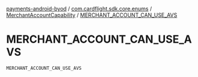 [payments-android-byod](../../index.md) / [com.cardflight.sdk.core.enums](../index.md) / [MerchantAccountCapability](index.md) / [MERCHANT_ACCOUNT_CAN_USE_AVS](./-m-e-r-c-h-a-n-t_-a-c-c-o-u-n-t_-c-a-n_-u-s-e_-a-v-s.md)

# MERCHANT_ACCOUNT_CAN_USE_AVS

`MERCHANT_ACCOUNT_CAN_USE_AVS`